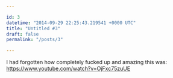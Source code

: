 ```yaml
---

id: 3
datetime: "2014-09-29 22:25:43.219541 +0000 UTC"
title: "Untitled #3"
draft: false
permalink: "/posts/3"

---
```


I had forgotten how completely fucked up and amazing this was: https://www.youtube.com/watch?v=OjFxc75zuUE
